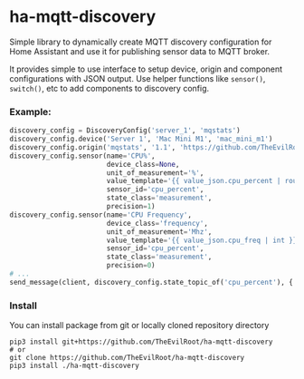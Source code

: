 # ha-mqtt-discovery

Simple library to dynamically create MQTT discovery configuration 
for Home Assistant and use it for publishing sensor data to MQTT broker.

It provides simple to use interface to setup device, origin and component configurations 
with JSON output. Use helper functions like `sensor()`, `switch()`, etc to add
components to discovery config.

### Example:
```python
discovery_config = DiscoveryConfig('server_1', 'mqstats')
discovery_config.device('Server 1', 'Mac Mini M1', 'mac_mini_m1')
discovery_config.origin('mqstats', '1.1', 'https://github.com/TheEvilRoot/mqstats')
discovery_config.sensor(name='CPU%',
                        device_class=None,
                        unit_of_measurement='%',
                        value_template='{{ value_json.cpu_percent | round(1) }}',
                        sensor_id='cpu_percent',
                        state_class='measurement',
                        precision=1)
discovery_config.sensor(name='CPU Frequency',
                        device_class='frequency',
                        unit_of_measurement='Mhz',
                        value_template='{{ value_json.cpu_freq | int }}',
                        sensor_id='cpu_percent',
                        state_class='measurement',
                        precision=0)
# ...
send_message(client, discovery_config.state_topic_of('cpu_percent'), {'cpu_percent': cpu_percent})
```

### Install

You can install package from git or locally cloned repository directory

```shell
pip3 install git+https://github.com/TheEvilRoot/ha-mqtt-discovery
# or 
git clone https://github.com/TheEvilRoot/ha-mqtt-discovery 
pip3 install ./ha-mqtt-discovery
```
